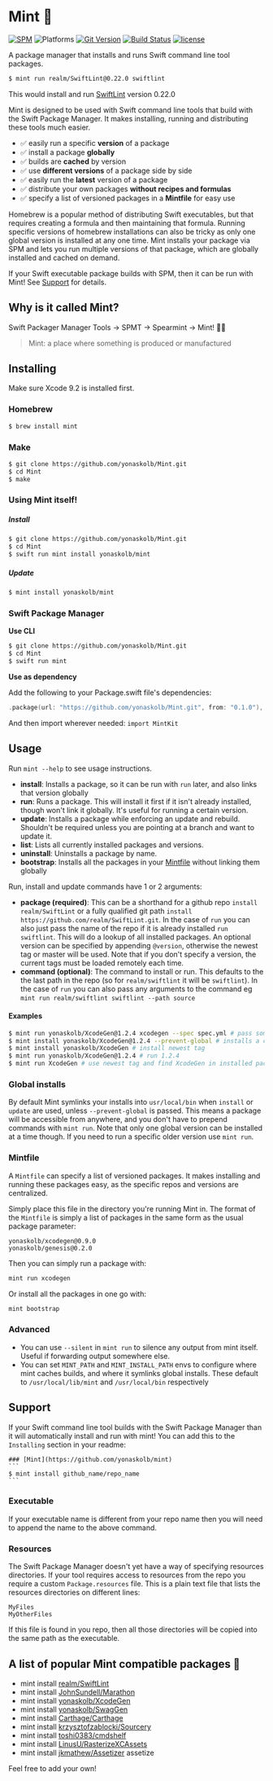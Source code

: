 # Mint 🌱

[![SPM](https://img.shields.io/badge/spm-compatible-brightgreen.svg?style=for-the-badge)](https://swift.org/package-manager)
![Platforms](https://img.shields.io/badge/Platforms-macOS_Linux-blue.svg?style=for-the-badge)
[![Git Version](https://img.shields.io/github/release/yonaskolb/Mint.svg?style=for-the-badge)](https://github.com/yonaskolb/Mint/releases)
[![Build Status](https://img.shields.io/circleci/project/github/yonaskolb/Mint.svg?style=for-the-badge)](https://circleci.com/gh/yonaskolb/Mint)
[![license](https://img.shields.io/github/license/yonaskolb/Mint.svg?style=for-the-badge)](https://github.com/yonaskolb/Mint/blob/master/LICENSE)

A package manager that installs and runs Swift command line tool packages.

```sh
$ mint run realm/SwiftLint@0.22.0 swiftlint
```
This would install and run [SwiftLint](https://github.com/realm/SwiftLint) version 0.22.0

Mint is designed to be used with Swift command line tools that build with the Swift Package Manager. It makes installing, running and distributing these tools much easier.

- ✅ easily run a specific **version** of a package
- ✅ install a package **globally**
- ✅ builds are **cached** by version
- ✅ use **different versions** of a package side by side
- ✅ easily run the **latest** version of a package
- ✅ distribute your own packages **without recipes and formulas**
- ✅ specify a list of versioned packages in a **Mintfile** for easy use

Homebrew is a popular method of distributing Swift executables, but that requires creating a formula and then maintaining that formula. Running specific versions of homebrew installations can also be tricky as only one global version is installed at any one time. Mint installs your package via SPM and lets you run multiple versions of that package, which are globally installed and cached on demand.

If your Swift executable package builds with SPM, then it can be run with Mint! See [Support](#support) for details.


## Why is it called Mint?
Swift Packager Manager Tools -> SPMT -> Spearmint -> Mint! 🌱😄
> Mint: a place where something is produced or manufactured

## Installing
Make sure Xcode 9.2 is installed first.

### Homebrew

```sh
$ brew install mint
```

### Make

```sh
$ git clone https://github.com/yonaskolb/Mint.git
$ cd Mint
$ make
```

### Using Mint itself!

##### Install
```sh
$ git clone https://github.com/yonaskolb/Mint.git
$ cd Mint
$ swift run mint install yonaskolb/mint
```

##### Update
```sh
$ mint install yonaskolb/mint
```

### Swift Package Manager

**Use CLI**

```sh
$ git clone https://github.com/yonaskolb/Mint.git
$ cd Mint
$ swift run mint
```

**Use as dependency**

Add the following to your Package.swift file's dependencies:

```swift
.package(url: "https://github.com/yonaskolb/Mint.git", from: "0.1.0"),
```

And then import wherever needed: `import MintKit`

## Usage

Run `mint --help` to see usage instructions.

- **install**: Installs a package, so it can be run with `run` later, and also links that version globally
- **run**: Runs a package. This will install it first if it isn't already installed, though won't link it globally. It's useful for running a certain version.
- **update**: Installs a package while enforcing an update and rebuild. Shouldn't be required unless you are pointing at a branch and want to update it.
- **list**: Lists all currently installed packages and versions.
- **uninstall**: Uninstalls a package by name.
- **bootstrap**: Installs all the packages in your [Mintfile](#mintfile) without linking them globally

Run, install and update commands have 1 or 2 arguments:

- **package (required)**: This can be a shorthand for a github repo `install realm/SwiftLint` or a fully qualified git path `install https://github.com/realm/SwiftLint.git`. In the case of `run` you can also just pass the name of the repo if it is already installed `run swiftlint`. This will do a lookup of all installed packages. An optional version can be specified by appending `@version`, otherwise the newest tag or master will be used. Note that if you don't specify a version, the current tags must be loaded remotely each time.
- **command (optional)**: The command to install or run. This defaults to the the last path in the repo (so for `realm/swiftlint` it will be `swiftlint`). In the case of `run` you can also pass any arguments to the command eg `mint run realm/swiftlint swiftlint --path source`


#### Examples
```sh
$ mint run yonaskolb/XcodeGen@1.2.4 xcodegen --spec spec.yml # pass some arguments
$ mint install yonaskolb/XcodeGen@1.2.4 --prevent-global # installs a certain version but not globally
$ mint install yonaskolb/XcodeGen # install newest tag
$ mint run yonaskolb/XcodeGen@1.2.4 # run 1.2.4
$ mint run XcodeGen # use newest tag and find XcodeGen in installed packages
```

### Global installs
By default Mint symlinks your installs into `usr/local/bin` when `install` or `update` are used, unless `--prevent-global` is passed. This means a package will be accessible from anywhere, and you don't have to prepend commands with `mint run`. Note that only one global version can be installed at a time though. If you need to run a specific older version use `mint run`.

### Mintfile
A `Mintfile` can specify a list of versioned packages. It makes installing and running these packages easy, as the specific repos and versions are centralized.

Simply place this file in the directory you're running Mint in. The format of the `Mintfile` is simply a list of packages in the same form as the usual package parameter:

```
yonaskolb/xcodegen@0.9.0
yonaskolb/genesis@0.2.0
```

Then you can simply run a package with:

```sh
mint run xcodegen
```

Or install all the packages in one go with:

```sh
mint bootstrap
```

### Advanced
- You can use `--silent` in `mint run` to silence any output from mint itself. Useful if forwarding output somewhere else.
- You can set `MINT_PATH` and `MINT_INSTALL_PATH` envs to configure where mint caches builds, and where it symlinks global installs. These default to `/usr/local/lib/mint` and `/usr/local/bin` respectively

## Support
If your Swift command line tool builds with the Swift Package Manager than it will automatically install and run with mint! You can add this to the `Installing` section in your readme:

````
### [Mint](https://github.com/yonaskolb/mint)
```
$ mint install github_name/repo_name
```
````

### Executable
If your executable name is different from your repo name then you will need to append the name to the above command.

### Resources
The Swift Package Manager doesn't yet have a way of specifying resources directories. If your tool requires access to resources from the repo you require a custom `Package.resources` file. This is a plain text file that lists the resources directories on different lines:

```
MyFiles
MyOtherFiles
```
If this file is found in you repo, then all those directories will be copied into the same path as the executable.


## A list of popular Mint compatible packages 🌱

- mint install [realm/SwiftLint](https://github.com/realm/SwiftLint)
- mint install [JohnSundell/Marathon](https://github.com/JohnSundell/Marathon)
- mint install [yonaskolb/XcodeGen](https://github.com/yonaskolb/XcodeGen)
- mint install [yonaskolb/SwagGen](https://github.com/yonaskolb/SwagGen)
- mint install [Carthage/Carthage](https://github.com/Carthage/Carthage)
- mint install [krzysztofzablocki/Sourcery](https://github.com/krzysztofzablocki/Sourcery)
- mint install [toshi0383/cmdshelf](https://github.com/toshi0383/cmdshelf)
- mint install [LinusU/RasterizeXCAssets](https://github.com/LinusU/RasterizeXCAssets)
- mint install [jkmathew/Assetizer](https://github.com/jkmathew/Assetizer) assetize

Feel free to add your own!
